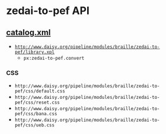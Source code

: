 # zedai-to-pef API

## <a href="resources/META-INF/catalog.xml" class="source">catalog.xml</a>

- <a href="resources/xml/library.xpl" class="apidoc">`http://www.daisy.org/pipeline/modules/braille/zedai-to-pef/library.xpl`</a>
  - `px:zedai-to-pef.convert`

### CSS

- `http://www.daisy.org/pipeline/modules/braille/zedai-to-pef/css/default.css`
- `http://www.daisy.org/pipeline/modules/braille/zedai-to-pef/css/reset.css`
- `http://www.daisy.org/pipeline/modules/braille/zedai-to-pef/css/bana.css`
- `http://www.daisy.org/pipeline/modules/braille/zedai-to-pef/css/ueb.css`


<link rev="dp2:doc" href="./"/>
<link rel="rdf:type" href="http://www.daisy.org/ns/pipeline/apidoc"/>
